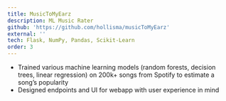 ```yaml
---
title: MusicToMyEarz
description: ML Music Rater
github: 'https://github.com/hollisma/musicToMyEarz'
external: ''
tech: Flask, NumPy, Pandas, Scikit-Learn
order: 3
---
```


- Trained various machine learning models (random forests, decision trees, linear regression) on 200k+ songs from Spotify
to estimate a song’s popularity
- Designed endpoints and UI for webapp with user experience in mind